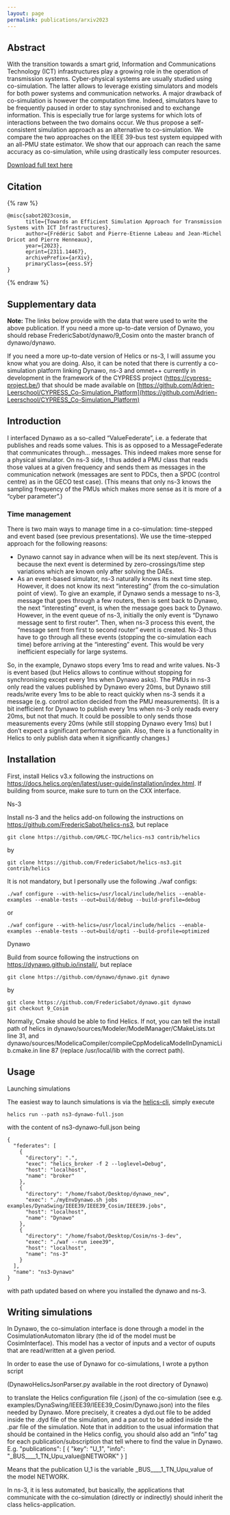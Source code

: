 ```yaml
---
layout: page
permalink: publications/arxiv2023
---
```


## Abstract

With the transition towards a smart grid, Information and Communications Technology (ICT) infrastructures play a growing role in the operation of transmission systems. Cyber-physical systems are usually studied using co-simulation. The latter allows to leverage existing simulators and models for both power systems and communication networks. A major drawback of co-simulation is however the computation time. Indeed, simulators have to be frequently paused in order to stay synchronised and to exchange information. This is especially true for large systems for which lots of interactions between the two domains occur. We thus propose a self-consistent simulation approach as an alternative to co-simulation. We compare the two approaches on the IEEE 39-bus test system equipped with an all-PMU state estimator. We show that our approach can reach the same accuracy as co-simulation, while using drastically less computer resources.

[Download full text here](https://arxiv.org/abs/2311.14467)

## Citation

{% raw %}
```
@misc{sabot2023cosim,
      title={Towards an Efficient Simulation Approach for Transmission Systems with ICT Infrastructures},
      author={Frédéric Sabot and Pierre-Etienne Labeau and Jean-Michel Dricot and Pierre Henneaux},
      year={2023},
      eprint={2311.14467},
      archivePrefix={arXiv},
      primaryClass={eess.SY}
}
```
{% endraw %}

## Supplementary data

**Note:** The links below provide with the data that were used to write the above publication. If you need a more up-to-date version of Dynawo, you should rebase FredericSabot/dynawo/9_Cosim onto the master branch of dynawo/dynawo.

If you need a more up-to-date version of Helics or ns-3, I will assume you know what you are doing. Also, it can be noted that there is currently a co-simulation platform linking Dynawo, ns-3 and omnet++ currently in development in the framework of the CYPRESS project (https://cypress-project.be/) that should be made available on [https://github.com/Adrien-Leerschool/CYPRESS_Co-Simulation_Platform](https://github.com/Adrien-Leerschool/CYPRESS_Co-Simulation_Platform)

## Introduction

I interfaced Dynawo as a so-called “ValueFederate”, i.e. a federate that publishes and reads some values. This is as opposed to a MessageFederate that communicates through... messages. This indeed makes more sense for a physical simulator. On ns-3 side, I thus added a PMU class that reads those values at a given frequency and sends them as messages in the communication network (messages are sent to PDCs, then a SPDC (control centre) as in the GECO test case). (This means that only ns-3 knows the sampling frequency of the PMUs which makes more sense as it is more of a “cyber parameter”.)

### Time management

There is two main ways to manage time in a co-simulation: time-stepped and event based (see previous presentations). We use the time-stepped approach for the following reasons:

* Dynawo cannot say in advance when will be its next step/event. This is because the next event is determined by zero-crossings/time step variations which are known only after solving the DAEs.
* As an event-based simulator, ns-3 naturally knows its next time step. However, it does not know its next “interesting” (from the co-simulation point of view). To give an example, if Dynawo sends a message to ns-3, message that goes through a few routers, then is sent back to Dynawo, the next “interesting” event, is when the message goes back to Dynawo. However, in the event queue of ns-3, initially the only event is “Dynawo message sent to first router”. Then, when ns-3 process this event, the “message sent from first to second router” event is created. Ns-3 thus have to go through all these events (stopping the co-simulation each time) before arriving at the “interesting” event. This would be very inefficient especially for large systems.

So, in the example, Dynawo stops every 1ms to read and write values. Ns-3 is event based (but Helics allows to continue without stopping for synchronising except every 1ms when Dynawo asks). The PMUs in ns-3 only read the values published by Dynawo every 20ms, but Dynawo still reads/write every 1ms to be able to react quickly when ns-3 sends it a message (e.g. control action decided from the PMU measurements). (It is a bit inefficient for Dynawo to publish every 1ms when ns-3 only reads every 20ms, but not that much. It could be possible to only sends those measurements every 20ms (while still stopping Dynawo every 1ms) but I don’t expect a significant performance gain. Also, there is a functionality in Helics to only publish data when it significantly changes.)

## Installation

First, install Helics v3.x following the instructions on https://docs.helics.org/en/latest/user-guide/installation/index.html. If building from source, make sure to turn on the CXX interface.

Ns-3

Install ns-3 and the helics add-on following the instructions on https://github.com/FredericSabot/helics-ns3, but replace
```
git clone https://github.com/GMLC-TDC/helics-ns3 contrib/helics
```
by
```
git clone https://github.com/FredericSabot/helics-ns3.git contrib/helics
```

It is not mandatory, but I personally use the following ./waf configs:

```
./waf configure --with-helics=/usr/local/include/helics --enable-examples --enable-tests --out=build/debug --build-profile=debug
```
or
```
./waf configure --with-helics=/usr/local/include/helics --enable-examples --enable-tests --out=build/opti --build-profile=optimized
```

Dynawo

Build from source following the instructions on https://dynawo.github.io/install/, but replace
```
git clone https://github.com/dynawo/dynawo.git dynawo
```
by
```
git clone https://github.com/FredericSabot/dynawo.git dynawo
git checkout 9_Cosim
```

Normally, Cmake should be able to find Helics. If not, you can tell the install path of helics in dynawo/sources/Modeler/ModelManager/CMakeLists.txt line 31, and dynawo/sources/ModelicaCompiler/compileCppModelicaModelInDynamicLib.cmake.in line 87 (replace /usr/local/lib with the correct path).


## Usage

Launching simulations

The easiest way to launch simulations is via the [helics-cli](https://github.com/GMLC-TDC/helics-cli), simply execute
```
helics run --path ns3-dynawo-full.json
```
with the content of ns3-dynawo-full.json being

```
{
  "federates": [
    {
      "directory": ".",
      "exec": "helics_broker -f 2 --loglevel=Debug",
      "host": "localhost",
      "name": "broker"
    },
    {
      "directory": "/home/fsabot/Desktop/dynawo_new",
      "exec": "./myEnvDynawo.sh jobs examples/DynaSwing/IEEE39/IEEE39_Cosim/IEEE39.jobs",
      "host": "localhost",
      "name": "Dynawo"
    },
    {
      "directory": "/home/fsabot/Desktop/Cosim/ns-3-dev",
      "exec": "./waf --run ieee39",
      "host": "localhost",
      "name": "ns-3"
    }
  ],
  "name": "ns3-Dynawo"
}
```

with path updated based on where you installed the dynawo and ns-3.

## Writing simulations

In Dynawo, the co-simulation interface is done through a model in the CosimulationAutomaton library (the id of the model must be CosimInterface). This model has a vector of inputs and a vector of ouputs that are read/written at a given period.

In order to ease the use of Dynawo for co-simulations, I wrote a python script

(DynawoHelicsJsonParser.py available in the root directory of Dynawo)

to translate the Helics configuration file (.json) of the co-simulation (see e.g. examples/DynaSwing/IEEE39/IEEE39_Cosim/Dynawo.json) into the files needed by Dynawo. More precisely, it creates a dyd.out file to be added inside the .dyd file of the simulation, and a par.out to be added inside the .par file of the simulation. Note that in addition to the usual information that should be contained in the Helics config, you should also add an “info” tag for each publication/subscription that tell where to find the value in Dynawo. E.g.
  "publications": [
    {
      "key": "U_1",
      "info": "_BUS____1_TN_Upu_value@NETWORK"
    }
]

Means that the publication U_1 is the variable _BUS____1_TN_Upu_value of the model NETWORK.

In ns-3, it is less automated, but basically, the applications that communicate with the co-simulation (directly or indirectly) should inherit the class helics-application.

